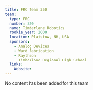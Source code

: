 ```yaml
---
title: FRC Team 350
team:
  type: FRC
  number: 350
  name: Timberlane Robotics
  rookie_year: 2000
  location: Plaistow, NH, USA
  sponsors:
    - Analog Devices
    - Ward Fabrication
    - Raytheon
    - Timberlane Regional High School
  links:
    Website: 
---
```

No content has been added for this team